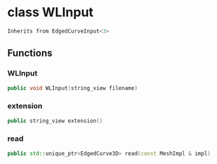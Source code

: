 # class WLInput


```cpp
Inherits from EdgedCurveInput<3>
```



## Functions

### WLInput

```cpp
public void WLInput(string_view filename)
```


### extension

```cpp
public string_view extension()
```


### read

```cpp
public std::unique_ptr<EdgedCurve3D> read(const MeshImpl & impl)
```




